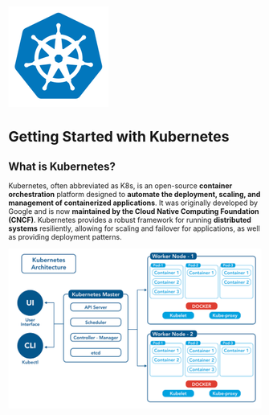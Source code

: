 ![Kubernetes Logo](./../_assets/kubernetes-logo.png)

# Getting Started with Kubernetes

## What is Kubernetes?
Kubernetes, often abbreviated as K8s, is an open-source **container orchestration** platform designed to **automate the deployment, scaling, and management of containerized applications**. It was originally developed by Google and is now **maintained by the Cloud Native Computing Foundation (CNCF)**. Kubernetes provides a robust framework for running **distributed systems** resiliently, allowing for scaling and failover for applications, as well as providing deployment patterns. 

![Kubernetes Architecture](./../_assets/kubernetes-architecture.png)

